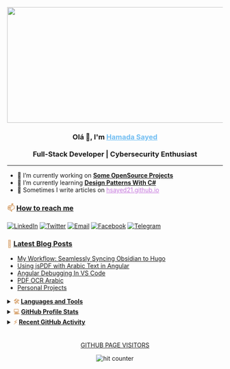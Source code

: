
<div align="center">
<!-- <img src="https://media.giphy.com/media/836HiJc7pgzy8iNXCn/giphy.gif" /> -->
<!-- <img style="width:600px; height:350px" src="https://i.imgur.com/ijdyxfE.gif" /> -->
<img width="540" height="270" src="https://64.media.tumblr.com/b1785743b8742d255508773ce5bbc320/tumblr_pp1k8pBF6o1tf04pfo1_640.gif" />
<h3>
 Olá 👋, I'm <a style="color:#72BEF2" href="https://hsayed21.github.io" target="_blank">Hamada Sayed</a> <br><br>
 Full-Stack Developer | Cybersecurity Enthusiast
</h3>
<hr style="color:#D36770; font-weight:bold">
</div> 

- 🔭 I’m currently working on <b style="color:#95C077"><a href="#">Some OpenSource Projects</a></b>
- 🌱 I’m currently learning <b style="color:#95C077"><a href="#">Design Patterns With C# </a></b>
- 📝 Sometimes I write articles on <a style="color:#C678DD" href="https://hsayed21.github.io">hsayed21.github.io</a>

<h3 style="color:#DBAA79; font-weight:bold">📫 <a href="#">How to reach me</a></h3>
<a href="https://www.linkedin.com/in/hsayedhamed/"><img alt="LinkedIn" src="https://img.shields.io/badge/-hsayedhamed-0077B5?style=flat&logo=linkedin&logoColor=white"></a>
<a href="https://twitter.com/hsayedhamed"><img alt="Twitter" src="https://img.shields.io/badge/-@hsayedhamed-1DA1F2?style=flat&logo=twitter&logoColor=white"></a>
<a href="mailto:hsayedhamed21@gmail.com"><img alt="Email" src="https://img.shields.io/badge/-@hsayedhamed21-D14836?style=flat&logo=gmail&logoColor=white"></a>
<a href="https://facebook.com/hsayed21"><img alt="Facebook" src="https://img.shields.io/badge/-@hsayed21-1877F2?style=flt&logo=facebook&logoColor=white"/></a>
<a href="https://t.me/hsayed21"><img alt="Telegram" src="https://img.shields.io/badge/-@hsayed21-blue?style=flat-square&logo=telegram"></a>


 <h3 style="color:#DBAA79; font-weight:bold">📕 <a href="#">Latest Blog Posts</a></h3>

<!--START_SECTION:posts-->
* [My Workflow: Seamlessly Syncing Obsidian to Hugo](https:&#x2F;&#x2F;hsayed21.github.io&#x2F;posts&#x2F;2025-01-17-my-workflow-syncing-obsidian-to-hugo&#x2F;)
* [Using jsPDF with Arabic Text in Angular](https:&#x2F;&#x2F;hsayed21.github.io&#x2F;posts&#x2F;2025-01-15-jspdf-arabic-text&#x2F;)
* [Angular Debugging In VS Code](https:&#x2F;&#x2F;hsayed21.github.io&#x2F;posts&#x2F;2024-07-26-angular-debugging-vs-code&#x2F;)
* [PDF OCR Arabic](https:&#x2F;&#x2F;hsayed21.github.io&#x2F;posts&#x2F;2022-10-04-pdf-ocr-arabic&#x2F;)
* [Personal Projects](https:&#x2F;&#x2F;hsayed21.github.io&#x2F;projects&#x2F;)
<!--END_SECTION:posts-->



<details>
  <summary><b style="color:#DBAA79;">🛠️ <a href="#">Languages and Tools</a></b></summary>
  <br/>
  <p align="left">
    <img src="https://custom-icon-badges.herokuapp.com/badge/Assembly-525252.svg?logo=asm-hex&logoColor=white" />
    <img src="https://custom-icon-badges.herokuapp.com/badge/C%23-68217A.svg?logo=cs2&logoColor=white" />
    <img src="https://img.shields.io/badge/Java-007396.svg?logo=java&logoColor=white" />
    <img src="https://img.shields.io/badge/Python-14354C.svg?logo=python&logoColor=white" />
    <img src="https://img.shields.io/badge/HTML-E34F26.svg?logo=html5&logoColor=white" />
    <img src="https://img.shields.io/badge/CSS-1572B6.svg?logo=css3&logoColor=white" />
    <img src="https://img.shields.io/badge/JavaScript-F7DF1E.svg?logo=javascript&logoColor=black" />
    <img src="https://custom-icon-badges.herokuapp.com/badge/SQL-025E8C.svg?logo=database&logoColor=white" />
    <img src="https://img.shields.io/badge/SQLite-07405e.svg?logo=sqlite&logoColor=white" />
    <img src="https://img.shields.io/badge/GitHub%20Pages-327FC7.svg?logo=github&logoColor=white" />
    <img src="https://img.shields.io/badge/Notion-010101.svg?logo=notion&logoColor=white" />
    <img src="https://img.shields.io/badge/Obsidian-010101.svg?logo=obsidian&logoColor=4f3aa3" />
    <img src="https://img.shields.io/badge/Autohotkey-edeeef.svg?logo=autohotkey&logoColor=black" />
    <img src="https://img.shields.io/badge/-GitHub-333333?style=flat&logo=github" />
    <img src="https://img.shields.io/badge/Git-F05033.svg?logo=git&logoColor=white" />
    <img src="https://img.shields.io/badge/Markdown-000000.svg?logo=markdown&logoColor=white" />
    <img src="https://img.shields.io/badge/Bash-121011.svg?logo=gnu-bash&logoColor=white" />
    <img src="https://img.shields.io/badge/Ubuntu-E95420.svg?logo=ubuntu&logoColor=white" />
    <img src="https://img.shields.io/badge/Jupyter-F37626.svg?logo=Jupyter&logoColor=white" />
    <img src="https://img.shields.io/badge/Visual%20Studio%20Code-0078d7.svg?logo=visual-studio-code&logoColor=white" />
    <img src="https://img.shields.io/badge/hugo-000000.svg?logo=hugo&logoColor=ff4088" />
    <img src="https://img.shields.io/badge/jekyll-edeeef.svg?logo=jekyll&logoColor=ff4088" /></p>
</details>

<!-- https://github.com/anuraghazra/github-readme-stats -->
<details> 
  <summary>
  <b style="color:#DBAA79;">💻 <a href="#">GitHub Profile Stats</a></b>
  </summary>
  <br/>
  <p align="center">
    <a href="#"><img alt="hsayed21's Github Stats" src="https://github-readme-stats.vercel.app/api/?username=hsayed21&show_icons=true&count_private=true&theme=react&hide_border=true&bg_color=1F222E&title_color=F85D7F&icon_color=F8D866" height="180em"/></a>
  <a href="#"><img alt="hsayed21's Top Languages" src="https://github-readme-stats.vercel.app/api/top-langs/?username=hsayed21&langs_count=8&layout=compact&theme=react&hide_border=true&bg_color=1F222E&title_color=F85D7F&icon_color=F8D866&hide=Jupyter%20Notebook" height="180em"/></a></p>
</details>

<details>
  <summary>
  <b style="color:#DBAA79;">⚡ <a href="#">Recent GitHub Activity</a></b>
  </summary>
  <br/>

<!--RECENT_ACTIVITY:start-->
1. ⬆️ Pushed 1 commit(s) to [hsayed21/hsayed21](https://github.com/hsayed21/hsayed21)<br>
2. ⬆️ Pushed 1 commit(s) to [hsayed21/hsayed21](https://github.com/hsayed21/hsayed21)<br>
3. ⬆️ Pushed 1 commit(s) to [hsayed21/hsayed21](https://github.com/hsayed21/hsayed21)<br>
4. ⬆️ Pushed 1 commit(s) to [hsayed21/hsayed21](https://github.com/hsayed21/hsayed21)<br>
5. ⬆️ Pushed 1 commit(s) to [hsayed21/hsayed21](https://github.com/hsayed21/hsayed21)<br>
<!--RECENT_ACTIVITY:end-->

<!-- https://github.com/ashutosh00710/github-readme-activity-graph -->
<a href="#"><img alt="hsayed21's Activity Graph" src="https://github-readme-activity-graph.vercel.app/graph?username=hsayed21&bg_color=1F222E&color=F8D866&line=F85D7F&point=FFFFFF&hide_border=true" /></a>
</details>

<br>

<div align="center">
<p style="color:#67d1d3;"><a href="#">GITHUB PAGE VISITORS</a></p>
<img src="https://profile-counter.glitch.me/hsayed21/count.svg" alt="hit counter" align="center">
</div>
